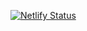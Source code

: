 [![Netlify Status](https://api.netlify.com/api/v1/badges/525b7fbd-11ac-48c2-a30e-d399c7b2fc14/deploy-status)](https://app.netlify.com/sites/bella-cockrell/deploys)
